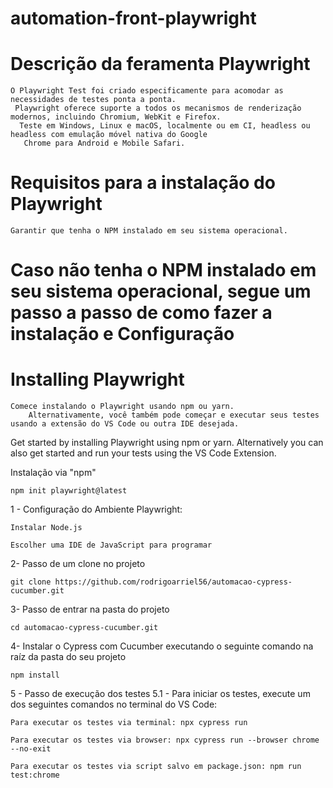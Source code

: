 # automation-front-playwright
	
# Descrição da feramenta Playwright
	
	O Playwright Test foi criado especificamente para acomodar as necessidades de testes ponta a ponta.
	 Playwright oferece suporte a todos os mecanismos de renderização modernos, incluindo Chromium, WebKit e Firefox.
	  Teste em Windows, Linux e macOS, localmente ou em CI, headless ou headless com emulação móvel nativa do Google 
	   Chrome para Android e Mobile Safari.
   
# Requisitos para a instalação do Playwright
	Garantir que tenha o NPM instalado em seu sistema operacional.

# Caso não tenha o NPM instalado em seu sistema operacional, segue um passo a passo de como fazer a instalação e Configuração
	
# Installing Playwright

	Comece instalando o Playwright usando npm ou yarn.
		Alternativamente, você também pode começar e executar seus testes usando a extensão do VS Code ou outra IDE desejada.

Get started by installing Playwright using npm or yarn. Alternatively you can also get started and run your tests using the VS Code Extension.

Instalação via  "npm"

```
npm init playwright@latest
```



1 - Configuração do Ambiente Playwright:
```
Instalar Node.js
```
```
Escolher uma IDE de JavaScript para programar
```
2- Passo de um clone no projeto
```
git clone https://github.com/rodrigoarriel56/automacao-cypress-cucumber.git
```
3- Passo de entrar na pasta do projeto
```
cd automacao-cypress-cucumber.git
``` 
4- Instalar o Cypress com Cucumber executando o seguinte comando na raíz da pasta do seu projeto
```
npm install
```
5 - Passo de execução dos testes
5.1 - Para iniciar os testes, execute um dos seguintes comandos no terminal do VS Code:

```
Para executar os testes via terminal: npx cypress run
```
```
Para executar os testes via browser: npx cypress run --browser chrome --no-exit
```
```
Para executar os testes via script salvo em package.json: npm run test:chrome    

```
